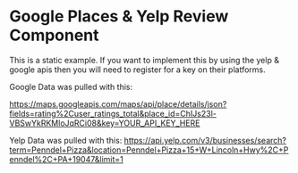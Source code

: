 # Google Places & Yelp Review Component

This is a static example. If you want to implement this by using the yelp & google apis then you will need to register for a key on their platforms.

Google Data was pulled with this:

https://maps.googleapis.com/maps/api/place/details/json?fields=rating%2Cuser_ratings_total&place_id=ChIJs23l-VBSwYkRKMloJqRCi08&key=YOUR_API_KEY_HERE

Yelp Data was pulled with this:
https://api.yelp.com/v3/businesses/search?term=Penndel+Pizza&location=Penndel+Pizza+15+W+Lincoln+Hwy%2C+Penndel%2C+PA+19047&limit=1
